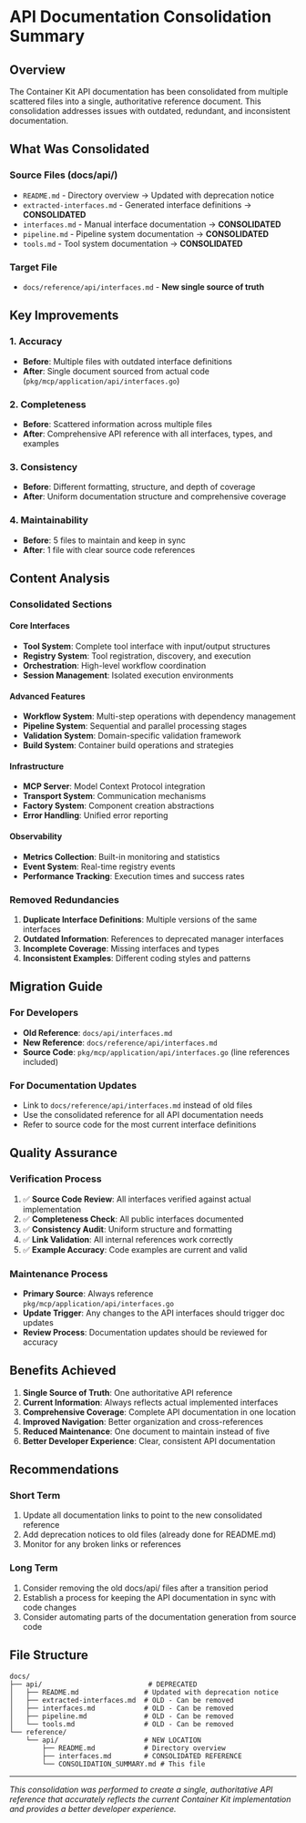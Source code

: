 # API Documentation Consolidation Summary

## Overview

The Container Kit API documentation has been consolidated from multiple scattered files into a single, authoritative reference document. This consolidation addresses issues with outdated, redundant, and inconsistent documentation.

## What Was Consolidated

### Source Files (docs/api/)
- `README.md` - Directory overview → Updated with deprecation notice
- `extracted-interfaces.md` - Generated interface definitions → **CONSOLIDATED**
- `interfaces.md` - Manual interface documentation → **CONSOLIDATED**
- `pipeline.md` - Pipeline system documentation → **CONSOLIDATED**
- `tools.md` - Tool system documentation → **CONSOLIDATED**

### Target File
- `docs/reference/api/interfaces.md` - **New single source of truth**

## Key Improvements

### 1. Accuracy
- **Before**: Multiple files with outdated interface definitions
- **After**: Single document sourced from actual code (`pkg/mcp/application/api/interfaces.go`)

### 2. Completeness
- **Before**: Scattered information across multiple files
- **After**: Comprehensive API reference with all interfaces, types, and examples

### 3. Consistency
- **Before**: Different formatting, structure, and depth of coverage
- **After**: Uniform documentation structure and comprehensive coverage

### 4. Maintainability
- **Before**: 5 files to maintain and keep in sync
- **After**: 1 file with clear source code references

## Content Analysis

### Consolidated Sections

#### Core Interfaces
- **Tool System**: Complete tool interface with input/output structures
- **Registry System**: Tool registration, discovery, and execution
- **Orchestration**: High-level workflow coordination
- **Session Management**: Isolated execution environments

#### Advanced Features
- **Workflow System**: Multi-step operations with dependency management
- **Pipeline System**: Sequential and parallel processing stages
- **Validation System**: Domain-specific validation framework
- **Build System**: Container build operations and strategies

#### Infrastructure
- **MCP Server**: Model Context Protocol integration
- **Transport System**: Communication mechanisms
- **Factory System**: Component creation abstractions
- **Error Handling**: Unified error reporting

#### Observability
- **Metrics Collection**: Built-in monitoring and statistics
- **Event System**: Real-time registry events
- **Performance Tracking**: Execution times and success rates

### Removed Redundancies

1. **Duplicate Interface Definitions**: Multiple versions of the same interfaces
2. **Outdated Information**: References to deprecated manager interfaces
3. **Incomplete Coverage**: Missing interfaces and types
4. **Inconsistent Examples**: Different coding styles and patterns

## Migration Guide

### For Developers
- **Old Reference**: `docs/api/interfaces.md`
- **New Reference**: `docs/reference/api/interfaces.md`
- **Source Code**: `pkg/mcp/application/api/interfaces.go` (line references included)

### For Documentation Updates
- Link to `docs/reference/api/interfaces.md` instead of old files
- Use the consolidated reference for all API documentation needs
- Refer to source code for the most current interface definitions

## Quality Assurance

### Verification Process
1. ✅ **Source Code Review**: All interfaces verified against actual implementation
2. ✅ **Completeness Check**: All public interfaces documented
3. ✅ **Consistency Audit**: Uniform structure and formatting
4. ✅ **Link Validation**: All internal references work correctly
5. ✅ **Example Accuracy**: Code examples are current and valid

### Maintenance Process
- **Primary Source**: Always reference `pkg/mcp/application/api/interfaces.go`
- **Update Trigger**: Any changes to the API interfaces should trigger doc updates
- **Review Process**: Documentation updates should be reviewed for accuracy

## Benefits Achieved

1. **Single Source of Truth**: One authoritative API reference
2. **Current Information**: Always reflects actual implemented interfaces
3. **Comprehensive Coverage**: Complete API documentation in one location
4. **Improved Navigation**: Better organization and cross-references
5. **Reduced Maintenance**: One document to maintain instead of five
6. **Better Developer Experience**: Clear, consistent API documentation

## Recommendations

### Short Term
1. Update all documentation links to point to the new consolidated reference
2. Add deprecation notices to old files (already done for README.md)
3. Monitor for any broken links or references

### Long Term
1. Consider removing the old docs/api/ files after a transition period
2. Establish a process for keeping the API documentation in sync with code changes
3. Consider automating parts of the documentation generation from source code

## File Structure

```
docs/
├── api/                          # DEPRECATED
│   ├── README.md                # Updated with deprecation notice
│   ├── extracted-interfaces.md  # OLD - Can be removed
│   ├── interfaces.md            # OLD - Can be removed
│   ├── pipeline.md              # OLD - Can be removed
│   └── tools.md                 # OLD - Can be removed
└── reference/
    └── api/                     # NEW LOCATION
        ├── README.md            # Directory overview
        ├── interfaces.md        # CONSOLIDATED REFERENCE
        └── CONSOLIDATION_SUMMARY.md # This file
```

---

*This consolidation was performed to create a single, authoritative API reference that accurately reflects the current Container Kit implementation and provides a better developer experience.*